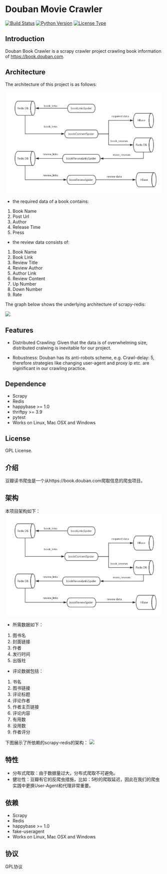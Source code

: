 # Douban Movie Crawler
[![Build Status](https://img.shields.io/badge/build-passing-green.svg)]()
[![Python Version](https://img.shields.io/badge/python-2.7-orange.svg)]()
[![License Type](https://img.shields.io/badge/license-GPL-blue.svg)]()

## Introduction

   Douban Book Crawler is a scrapy crawler project crawling book information of https://book.douban.com.

## Architecture

   The architecture of this project is as follows:

   ![](https://github.com/Rafael-Cheng/Douban_Crawler/blob/master/douban_book/architecture.png)

   * the required data of a book contains:
   
   1. Book Name
   2. Post Url
   3. Author
   4. Release Time
   5. Press 

   * the review data consists of:
   
   1. Book Name
   2. Book Link
   3. Review Title
   4. Review Author
   5. Author Link
   6. Review Content
   7. Up Number
   8. Down Number
   9. Rate

   The graph below shows the underlying architecture of scrapy-redis:

   ![](https://github.com/Rafael-Cheng/Douban_Crawler/blob/master/douban_book/scrapy-redis%20Architecture.png)

## Features

   * Distributed Crawling: Given that the data is of overwhelming size, distributed cralwing is inevitable for our project.

   * Robustness: Douban has its anti-robots scheme, e.g. Crawl-delay: 5, therefore strategies like changing user-agent and proxy ip etc. are siginificant in our crawling practice.

## Dependence
   
   * Scrapy
   * Redis
   * happybase >= 1.0
   * thriftpy >= 3.9
   * pytest
   * Works on Linux, Mac OSX and Windows

## License

   GPL License.

## 介绍
   豆瓣读书爬虫是一个从https://book.douban.com爬取信息的爬虫项目。

## 架构
   本项目架构如下：
   ![](https://github.com/Rafael-Cheng/Douban_Crawler/blob/master/douban_book/architecture.png)
   
   * 所需数据如下：
   
   1. 图书名
   2. 封面链接
   3. 作者
   4. 发行时间
   5. 出版社

   * 评论数据包括：
   
   1. 书名
   2. 图书链接
   3. 评论标题
   4. 评论作者
   5. 作者主页链接
   6. 评论内容
   7. 有用数
   8. 没用数
   9. 作者评分

   下图展示了所依赖的scrapy-redis的架构：
   ![](https://github.com/Rafael-Cheng/Douban_Crawler/blob/master/douban_book/scrapy-redis%20Architecture.png)

## 特性
   
   * 分布式爬取：由于数据量过大，分布式爬取不可避免。
   * 健壮性：豆瓣有它的反爬虫措施，比如：5秒的爬取延迟，因此在我们的爬虫实践中更换User-Agent和代理非常重要。

## 依赖
   
   * Scrapy           
   * Redis            
   * happybase >= 1.0 
   * fake-useragent                                                                                                               
   * Works on Linux, Mac OSX and Windows

## 协议
   
   GPL协议
